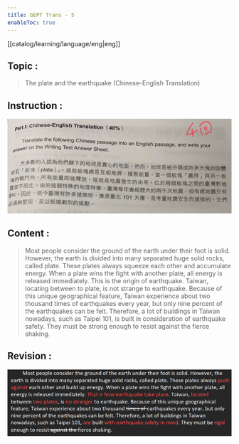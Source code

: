 ```yaml
---
title: GEPT Trans - 5
enableToc: true
---
```

[[catalog/learning/language/eng|eng]]

## Topic : 
> The plate and the earthquake (Chinese-English Translation)

## Instruction : 
![](images/english/GEPT_Trans_5.jpg)   

## Content : 
> Most people consider the ground of the earth under their foot is solid. However, the earth is divided into many separated huge solid rocks, called plate. These plates always squeeze each other and accumulate energy. When a plate wins the fight with another plate, all energy is released immediately. This is the origin of earthquake. Taiwan, locating between to plate, is not strange to earthquake. Because of this unique geographical feature, Taiwan experience about two thousand times of earthquakes every year, but only nine percent of the earthquakes can be felt. Therefore, a lot of buildings in Taiwan nowadays, such as Taipei 101, is built in consideration of earthquake safety. They must be strong enough to resist against the fierce shaking.   

## Revision :
![](images/english/GEPT_Trans_5_a.png)   